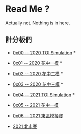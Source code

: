 # Read Me ?

Actually not. Nothing is in here.

## 計分板們

- [0x00 -- 2020 TOI Simulation](https://sorahisa.github.io/OI/0x00/Scoreboard/0x00/Ranking.html) *

- [0x01 -- 2020 花中一模](https://sorahisa.github.io/OI/0x00/Scoreboard/0x01/Ranking.html) *

- [0x02 -- 2020 花中二模](https://sorahisa.github.io/OI/0x00/Scoreboard/0x02/Ranking.html) *

- [0x03 -- 2020 花中三模](https://sorahisa.github.io/OI/0x00/Scoreboard/0x03/Ranking.html) *

- [0x04 -- 2021 TOI Simulation](https://sorahisa.github.io/OI/0x00/Scoreboard/0x04/Ranking.html) *

- [0x05 -- 2021 花中一模](https://sorahisa.github.io/OI/DumpedRanks/0x05/ranking/Ranking.html)

- [0x06 -- 2021 東區模擬賽](https://sorahisa.github.io/OI/DumpedRanks/0x06/ranking/Ranking.html)

- [2021 北市賽](https://sorahisa.github.io/OI/DumpedRanks/nhspc2021_tpe/ranking/Ranking.html)


